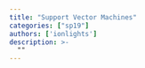 ```yaml
---
title: "Support Vector Machines"
categories: ["sp19"]
authors: ['ionlights']
description: >-
  ""
---
```


 

